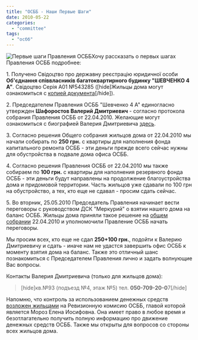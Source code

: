 ```yaml
---
title: "ОСББ - Наши Первые Шаги"
date: 2010-05-22
categories: 
  - "committee"
tags: 
  - "осбб"
---
```


![Первые шаги Правления ОСББ](http://shevchenko4a.brovary.org/wp-content/uploads/2010/05/FirstSteps.jpg "Первые шаги Правления ОСББ")Хочу рассказать о первых шагах Правления ОСББ подробнее:

1\. Получено Свідоцтво про державну реєстрацію юридичної особи **Об'єднання співвласників багатоквартирного будинку "ШЕВЧЕНКО 4 А"**. Свідоцтво Серія А01 №543285 (\[hide\]Жильцы дома могут ознакомиться с [копией документа](http://lh4.ggpht.com/_rSr87wJ7xVQ/S_Yyl7LKNiI/AAAAAAAACiE/La8SBTviKEk/s800/ttt%20001.jpg "Свідоцтво про державну реєстрацію юридичної особи")\[/hide\]).

2\. Председателем Правления ОСББ "Шевченко 4 А" единогласно утвержден **Шафоростов Валерий Дмитриевич** - согласно протокола собрания Правления ОСББ от 22.04.2010. Желающие могут ознакомиться с биографией Валерия Дмитриевича [здесь](http://shevchenko4a.brovary.org/my-ischem-dobrovoltsev/#shaforostov).

3\. Согласно решения Общего собрания жильцов дома от 22.04.2010 мы начали собирать по **250 грн.** с квартиры для наполнения фонда капитального ремонта ОСББ - эти деньги прежде всего сейчас нужны для обустройства в подвале дома офиса ОСББ.

4\. Согласно решения Правления ОСББ от 22.04.2010 мы также собираем по **100 грн.** с квартиры для наполнения резервного фонда ОСББ - эти деньги будут направлены на продолжение благоустройства дома и придомовой территории. Часть жильцов уже сдавали по 100 грн на обустройство, а тех, кто еще не сдавал - просим сдать сейчас.

5\. Во вторник, 25.05.2010 <!--more-->Председатель Правления начинает вести переговоры с руководством ДСК "Меркурий" о взятии нашего дома на баланс ОСББ. Жильцы дома приняли такое решение на [общем собрании](http://shevchenko4a.brovary.org/osbb-shevchenko-4-a-byt/) 22.04.2010 и уполномочили Правление ОСББ начать переговоры.

Мы просим всех, кто еще не сдал **250+100 грн.**, подойти к Валерию Дмитриевичу и сдать - иначе нам не удастся завершить офис ОСББ к моменту взятия дома на баланс. Также это отличный шанс познакомиться с Председателем Правления лично и задать волнующие Вас вопросы.

Контакты Валерия Дмитриевича (только для жильцов дома):

> \[hide\]кв.№93 (подъезд №4, этаж №5) тел. **050-709-20-0**7\[/hide\]

Напомню, что контроль за использованием денежных средств [возложен жильцами](http://shevchenko4a.brovary.org/osbb-shevchenko-4-a-byt/) на Ревизионную комисию ОСББ, главой которой является Мороз Елена Иосифовна. Она имеет право в любое время и безотлагательно получить полную информацию про движение денежных средств ОСББ. Также мы открыты для вопросов со стороны всех жильцов дома.
